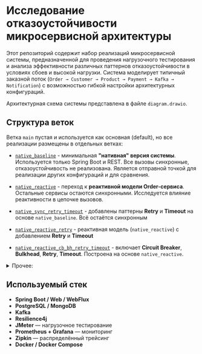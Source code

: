 # Исследование отказоустойчивости микросервисной архитектуры

Этот репозиторий содержит набор реализаций микросервисной системы, предназначенной для проведения нагрузочного тестирования и анализа эффективности различных паттернов отказоустойчивости в условиях сбоев и высокой нагрузки. Система моделирует типичный заказной поток (`Order → Customer → Product → Payment → Kafka → Notification`) с возможностью гибкой настройки архитектурных конфигураций.

Архитектурная схема системы представлена в файле `diagram.drawio`.

## Структура веток

Ветка `main` пустая и используется как основная (default), но все реализации размещены в отдельных ветках:


- [`native_baseline`](https://github.com/st1gmat/spbu_diploma_practice/tree/native_baseline) - минимальная **"нативная" версия системы**. Используется только Spring Boot и REST. Все вызовы синхронные, отказоустойчивость не реализована. Является отправной точкой для реализации других конфигураций и для сравнения.

- [`native_reactive`](https://github.com/st1gmat/spbu_diploma_practice/tree/native_reactive) - переход к **реактивной модели Order-сервиса**. Остальные сервисы остаются синхронными. Исследуется влияние реактивности в цепочке вызовов.

- [`native_sync_retry_timeout`](https://github.com/st1gmat/spbu_diploma_practice/tree/native_sync_retry_timeout) - добавлены паттерны **Retry** и **Timeout** на основе `native_baseline`. Всё остаётся синхронным

- [`native_reactive_retry`](https://github.com/st1gmat/spbu_diploma_practice/tree/native_reactive_retry) - реактивная модель (`native_reactive`) с добавлением **Retry** и **Timeout**

- [`native_reactive_cb_bh_retry_timeout`](https://github.com/st1gmat/spbu_diploma_practice/tree/native_reactive_cb_bh_retry_timeout) - включает **Circuit Breaker**, **Bulkhead**, **Retry**, **Timeout**. Построена на основе `native_reactive`.

<details>
<summary>Прочее:</summary>
  
- [`basic_implementation`](https://github.com/st1gmat/spbu_diploma_practice/tree/basic_implementation) - реализация **базовой системы** на стеке **Spring Boot + Spring Cloud** (используются Feign, Eureka, Config Server и пр.)

- [`reactive_implementation`](https://github.com/st1gmat/spbu_diploma_practice/tree/reactive_implementation) - полностью реактивная реализация всей системы, основанная на концепции из `basic_implementation`, но с применением **Spring WebFlux** и реактивных драйверов. Является "реактивным аналогом" `basic_implementation`

- [`reactive-order-service`](https://github.com/st1gmat/spbu_diploma_practice/tree/reactive-order-service) - содержит только реактивную реализацию **Order-сервиса** относительно `basic_implementation`

</details>   




## Используемый стек

- **Spring Boot / Web / WebFlux**
- **PostgreSQL / MongoDB**
- **Kafka**
- **Resilience4j**
- **JMeter** — нагрузочное тестирование
- **Prometheus + Grafana** — мониторинг
- **Zipkin** — распределённый трейсинг
- **Docker / Docker Compose**

